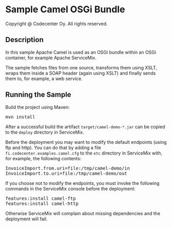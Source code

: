 Sample Camel OSGi Bundle
========================
Copyright @ Codecenter Oy. All rights reserved.

Description
-----------

In this sample Apache Camel is used as an OSGi bundle within an OSGi container, for example Apache ServiceMix. 

The sample fetches files from one source, transforms them using XSLT, wraps them inside a SOAP header (again using XSLT) and finally sends them to, for example, a web service.

Running the Sample
------------------

Build the project using Maven:

<pre>
mvn install
</pre>

After a successful build the artifact `target/camel-demo-*.jar` can be copied to 
the `deploy` directory in ServiceMix.

Before the deployment you may want to modify the default endpoints (using ftp 
and http). You can do that by adding a file `fi.codecenter.examples.camel.cfg` to 
the `etc` directory in ServiceMix with, for example, the following contents:

<pre>
InvoiceImport.from.uri=file:/tmp/camel-demo/in
InvoiceImport.to.uri=file:/tmp/camel-demo/out
</pre>
 
If you choose not to modify the endpoints, you must invoke the following 
commands in the ServiceMix console before the deployment:

<pre>
features:install camel-ftp
features:install camel-http
</pre>

Otherwise ServiceMix will complain about missing dependencies and the deployment
will fail. 
